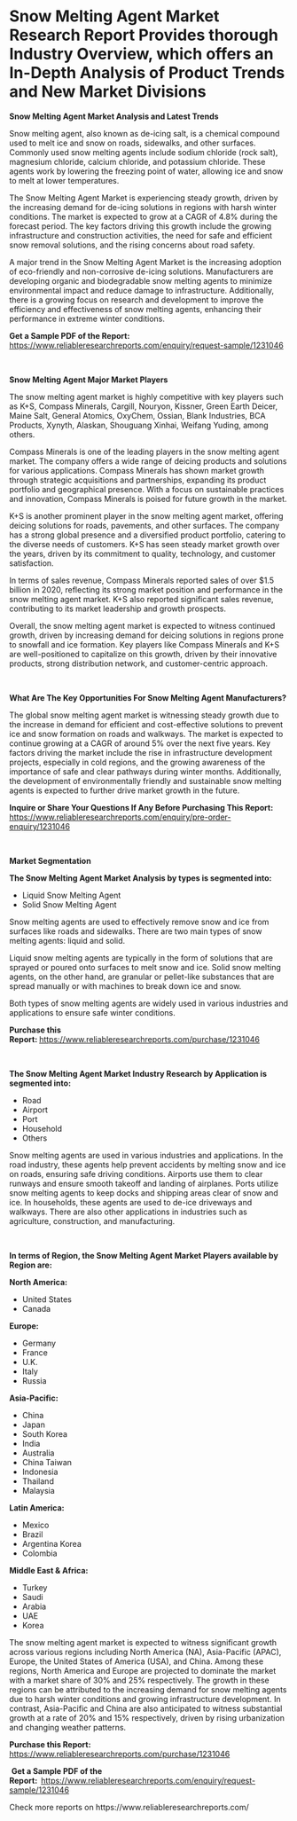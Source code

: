 <p><h1>Snow Melting Agent Market Research Report Provides thorough Industry Overview, which offers an In-Depth Analysis of Product Trends and New Market Divisions</h1></p><p><strong>Snow Melting Agent Market Analysis and Latest Trends</strong></p>
<p><p>Snow melting agent, also known as de-icing salt, is a chemical compound used to melt ice and snow on roads, sidewalks, and other surfaces. Commonly used snow melting agents include sodium chloride (rock salt), magnesium chloride, calcium chloride, and potassium chloride. These agents work by lowering the freezing point of water, allowing ice and snow to melt at lower temperatures.</p><p>The Snow Melting Agent Market is experiencing steady growth, driven by the increasing demand for de-icing solutions in regions with harsh winter conditions. The market is expected to grow at a CAGR of 4.8% during the forecast period. The key factors driving this growth include the growing infrastructure and construction activities, the need for safe and efficient snow removal solutions, and the rising concerns about road safety.</p><p>A major trend in the Snow Melting Agent Market is the increasing adoption of eco-friendly and non-corrosive de-icing solutions. Manufacturers are developing organic and biodegradable snow melting agents to minimize environmental impact and reduce damage to infrastructure. Additionally, there is a growing focus on research and development to improve the efficiency and effectiveness of snow melting agents, enhancing their performance in extreme winter conditions.</p></p>
<p><strong>Get a Sample PDF of the Report:&nbsp;</strong> <a href="https://www.reliableresearchreports.com/enquiry/request-sample/1231046">https://www.reliableresearchreports.com/enquiry/request-sample/1231046</a></p>
<p>&nbsp;</p>
<p><strong>Snow Melting Agent Major Market Players</strong></p>
<p><p>The snow melting agent market is highly competitive with key players such as K+S, Compass Minerals, Cargill, Nouryon, Kissner, Green Earth Deicer, Maine Salt, General Atomics, OxyChem, Ossian, Blank Industries, BCA Products, Xynyth, Alaskan, Shouguang Xinhai, Weifang Yuding, among others.</p><p>Compass Minerals is one of the leading players in the snow melting agent market. The company offers a wide range of deicing products and solutions for various applications. Compass Minerals has shown market growth through strategic acquisitions and partnerships, expanding its product portfolio and geographical presence. With a focus on sustainable practices and innovation, Compass Minerals is poised for future growth in the market.</p><p>K+S is another prominent player in the snow melting agent market, offering deicing solutions for roads, pavements, and other surfaces. The company has a strong global presence and a diversified product portfolio, catering to the diverse needs of customers. K+S has seen steady market growth over the years, driven by its commitment to quality, technology, and customer satisfaction.</p><p>In terms of sales revenue, Compass Minerals reported sales of over $1.5 billion in 2020, reflecting its strong market position and performance in the snow melting agent market. K+S also reported significant sales revenue, contributing to its market leadership and growth prospects.</p><p>Overall, the snow melting agent market is expected to witness continued growth, driven by increasing demand for deicing solutions in regions prone to snowfall and ice formation. Key players like Compass Minerals and K+S are well-positioned to capitalize on this growth, driven by their innovative products, strong distribution network, and customer-centric approach.</p></p>
<p>&nbsp;</p>
<p><strong>What Are The Key Opportunities For Snow Melting Agent Manufacturers?</strong></p>
<p><p>The global snow melting agent market is witnessing steady growth due to the increase in demand for efficient and cost-effective solutions to prevent ice and snow formation on roads and walkways. The market is expected to continue growing at a CAGR of around 5% over the next five years. Key factors driving the market include the rise in infrastructure development projects, especially in cold regions, and the growing awareness of the importance of safe and clear pathways during winter months. Additionally, the development of environmentally friendly and sustainable snow melting agents is expected to further drive market growth in the future.</p></p>
<p><strong>Inquire or Share Your Questions If Any Before Purchasing This Report:</strong> <a href="https://www.reliableresearchreports.com/enquiry/pre-order-enquiry/1231046">https://www.reliableresearchreports.com/enquiry/pre-order-enquiry/1231046</a></p>
<p>&nbsp;</p>
<p><strong>Market Segmentation</strong></p>
<p><strong>The Snow Melting Agent Market Analysis by types is segmented into:</strong></p>
<p><ul><li>Liquid Snow Melting Agent</li><li>Solid Snow Melting Agent</li></ul></p>
<p><p>Snow melting agents are used to effectively remove snow and ice from surfaces like roads and sidewalks. There are two main types of snow melting agents: liquid and solid. </p><p>Liquid snow melting agents are typically in the form of solutions that are sprayed or poured onto surfaces to melt snow and ice. Solid snow melting agents, on the other hand, are granular or pellet-like substances that are spread manually or with machines to break down ice and snow.</p><p>Both types of snow melting agents are widely used in various industries and applications to ensure safe winter conditions.</p></p>
<p><strong>Purchase this Report:&nbsp;</strong><a href="https://www.reliableresearchreports.com/purchase/1231046">https://www.reliableresearchreports.com/purchase/1231046</a></p>
<p>&nbsp;</p>
<p><strong>The Snow Melting Agent Market Industry Research by Application is segmented into:</strong></p>
<p><ul><li>Road</li><li>Airport</li><li>Port</li><li>Household</li><li>Others</li></ul></p>
<p><p>Snow melting agents are used in various industries and applications. In the road industry, these agents help prevent accidents by melting snow and ice on roads, ensuring safe driving conditions. Airports use them to clear runways and ensure smooth takeoff and landing of airplanes. Ports utilize snow melting agents to keep docks and shipping areas clear of snow and ice. In households, these agents are used to de-ice driveways and walkways. There are also other applications in industries such as agriculture, construction, and manufacturing.</p></p>
<p>&nbsp;</p>
<p><strong>In terms of Region, the Snow Melting Agent Market Players available by Region are:</strong></p>
<p>
    <p> <strong> North America: </strong>
        <ul>
            <li>United States</li>
            <li>Canada</li>
        </ul>
        </p> 
    <p> <strong> Europe: </strong>
        <ul>
            <li>Germany</li>
            <li>France</li>
            <li>U.K.</li>
            <li>Italy</li>
            <li>Russia</li>
        </ul>
        </p> 
    <p> <strong> Asia-Pacific: </strong>
        <ul>
            <li>China</li>
            <li>Japan</li>
            <li>South Korea</li>
            <li>India</li>
            <li>Australia</li>
            <li>China Taiwan</li>
            <li>Indonesia</li>
            <li>Thailand</li>
            <li>Malaysia</li>
        </ul>
        </p> 
    <p> <strong> Latin America: </strong>
        <ul>
            <li>Mexico</li>
            <li>Brazil</li>
            <li>Argentina Korea</li>
            <li>Colombia</li>
        </ul>
        </p> 
    <p> <strong> Middle East & Africa: </strong>
        <ul>
            <li>Turkey</li>
            <li>Saudi</li>
            <li>Arabia</li>
            <li>UAE</li>
            <li>Korea</li>
        </ul>
    </p>
    </p>
<p><p>The snow melting agent market is expected to witness significant growth across various regions including North America (NA), Asia-Pacific (APAC), Europe, the United States of America (USA), and China. Among these regions, North America and Europe are projected to dominate the market with a market share of 30% and 25% respectively. The growth in these regions can be attributed to the increasing demand for snow melting agents due to harsh winter conditions and growing infrastructure development. In contrast, Asia-Pacific and China are also anticipated to witness substantial growth at a rate of 20% and 15% respectively, driven by rising urbanization and changing weather patterns.</p></p>
<p><strong>Purchase this Report: </strong><a href="https://www.reliableresearchreports.com/purchase/1231046">https://www.reliableresearchreports.com/purchase/1231046</a></p>
<p>&nbsp;<strong>Get a Sample PDF of the Report:&nbsp;&nbsp;</strong><a href="https://www.reliableresearchreports.com/enquiry/request-sample/1231046">https://www.reliableresearchreports.com/enquiry/request-sample/1231046</a></p>
<p><strong></strong></p>
<p>Check more reports on https://www.reliableresearchreports.com/</p>